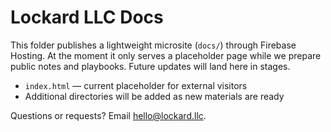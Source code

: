 # Lockard LLC Docs

This folder publishes a lightweight microsite (`docs/`) through Firebase Hosting. At the moment it only serves a
placeholder page while we prepare public notes and playbooks. Future updates will land here in stages.

- `index.html` — current placeholder for external visitors
- Additional directories will be added as new materials are ready

Questions or requests? Email [hello@lockard.llc](mailto:hello@lockard.llc).
